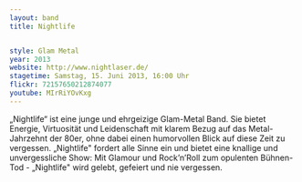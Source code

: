 ```yaml
---
layout: band
title: Nightlife


style: Glam Metal
year: 2013
website: http://www.nightlaser.de/
stagetime: Samstag, 15. Juni 2013, 16:00 Uhr
flickr: 72157650212874077
youtube: MIrRiYOvKxg
---
```

„Nightlife“ ist eine junge und ehrgeizige Glam-Metal Band. Sie bietet Energie, Virtuosität und Leidenschaft mit klarem Bezug auf das Metal-Jahrzehnt der 80er, ohne dabei einen humorvollen Blick auf diese Zeit zu vergessen. „Nightlife" fordert alle Sinne ein und bietet eine knallige und unvergessliche Show: Mit Glamour und Rock’n’Roll zum opulenten Bühnen-Tod - „Nightlife" wird gelebt, gefeiert und nie vergessen.
